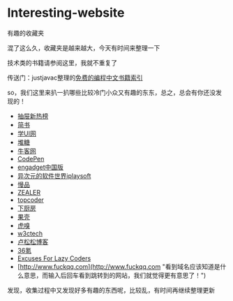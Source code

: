 # Interesting-website
有趣的收藏夹

混了这么久，收藏夹是越来越大，今天有时间来整理一下

技术类的书籍请参阅这里，我就不重复了

传送门：justjavac整理的[免费的编程中文书籍索引](https://github.com/justjavac/free-programming-books-zh_CN "免费的编程中文书籍索引")

so，我们这里来扒一扒哪些比较冷门小众又有趣的东东，总之，总会有你还没发现的！

- [抽屉新热榜](http://dig.chouti.com/user/itdig/1 "专收IT资讯的新热榜")
- [简书](http://www.jianshu.com/ "交流故事，沟通想法")
- [学UI网](http://www.xueui.cn/ "ui设计师学习教程平台")
- [堆糖](http://www.duitang.com/ "分享收集生活中的美好，遇见世界上的另外一个你")
- [牛客网](http://www.nowcoder.com/ "专业IT笔试面试备考平台")
- [CodePen](http://codepen.io/zhouwenbin/pen/JozNXQ "网站前端设计开发平台")
- [engadget中国版](http://cn.engadget.com/ "消费性电子产品新闻和评测")
- [异次元的软件世界iplaysoft](http://www.iplaysoft.com/ "软件改变生活！")
- [慢品](http://manpin.net/collect/go-to-the-fantasy-with-me/ "我很喜欢的一个音乐小站~")
- [ZEALER](http://www.zealer.com/ "独立电子产品测评机构")
- [topcoder](http://www.topcoder.com/ "Improve your skills. Get paid.")
- [下厨房](http://www.xiachufang.com/ "唯有美食与爱不可辜负")
- [果壳](http://www.guokr.com/ "科技有意思")
- [虎嗅](http://www.huxiu.com/ "有视角的、个性化商业资讯与交流平台")
- [w3ctech](http://www.w3ctech.com/ "中国最大的前端技术社区")
- [卢松松博客](http://lusongsong.com/ "关注草根创业者和站长的媒体博客")
- [36氪](http://36kr.com/ "关注互联网创业")
- [Excuses For Lazy Coders](http://programmingexcuses.com/ "据说只有程序员才能找出笑点来。。。")
- [http://www.fuckqq.com](http://www.fuckqq.com "看到域名应该知道是什么意思，而输入后回车看到跳转到的网站，我们就觉得更有意思了！")

发现，收集过程中又发现好多有趣的东西呢，比较乱，有时间再继续整理更新
